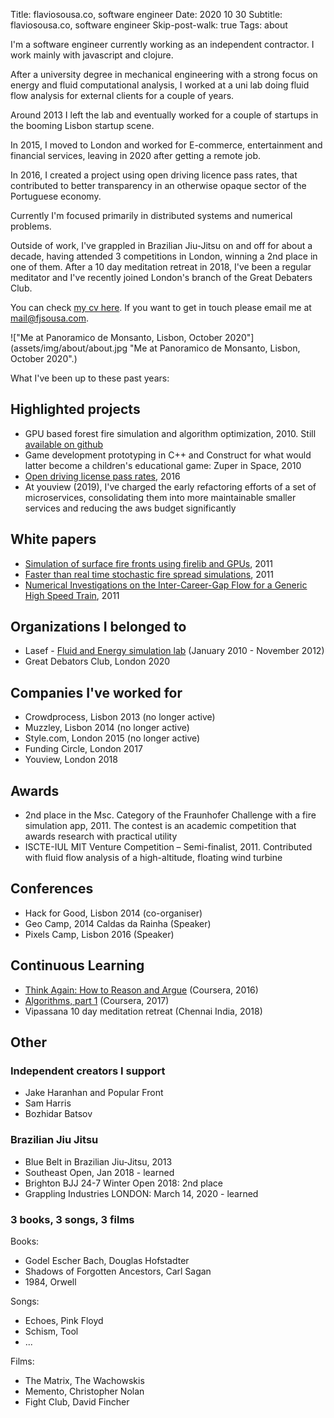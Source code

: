 Title: flaviosousa.co, software engineer
Date: 2020 10 30
Subtitle: flaviosousa.co, software engineer
Skip-post-walk: true
Tags: about

I'm a software engineer currently working as an independent contractor. I work mainly with javascript and clojure.

After a university degree in mechanical engineering with a strong focus on energy and fluid computational analysis, I worked at a uni lab doing fluid flow analysis for external clients for a couple of years.

Around 2013 I left the lab  and eventually worked for a couple of startups in the booming Lisbon startup scene.

In 2015, I moved to London and worked for E-commerce, entertainment and financial services, leaving in 2020 after getting a remote job.


In 2016, I created a project using open driving licence pass rates, that contributed to better transparency in an otherwise opaque sector of the Portuguese economy.

Currently I'm focused primarily in distributed systems and numerical problems.

Outside of work, I've grappled in Brazilian Jiu-Jitsu on and off for about a decade, having attended 3 competitions in London, winning a 2nd place in one of them. After a 10 day meditation retreat in 2018, I've been a regular meditator and I've recently joined London's branch of the Great Debaters Club.


You can check [my cv here](assets/docs/cv_flavio_sousa.pdf). If you want to get in touch please email me at mail@fjsousa.com.


!["Me at Panoramico de Monsanto, Lisbon, October 2020"](assets/img/about/about.jpg "Me at Panoramico de Monsanto, Lisbon, October 2020".)

What I've been up to these past years:

## Highlighted projects

- GPU based forest fire simulation and algorithm optimization, 2010. Still [available on github](https://github.com/fjsousa/cudaFGM)
- Game development prototyping in C++ and Construct for what would latter become a children's educational game: Zuper in Space, 2010
- [Open driving license pass rates](https://www.youtube.com/watch?v=fZm0paShVMw&feature=youtu.be), 2016
- At youview (2019), I've charged the early refactoring efforts of a set of microservices, consolidating them into more maintainable smaller services and reducing the aws budget significantly


## White papers

- [Simulation of surface fire fronts using firelib and GPUs](https://www.sciencedirect.com/science/article/pii/S1364815212001867), 2011
- [Faster than real time stochastic fire spread simulations](http://www.techscience.com/cmes/2012/v89n5_index.html), 2011
- [Numerical Investigations on the Inter-Career-Gap Flow for a Generic High Speed Train](http://www.ctresources.info/ccp/paper.html?id=6799), 2011

## Organizations I belonged to

- Lasef - [Fluid and Energy simulation lab](https://www.youtube.com/channel/UCWRrDVkYMj4LvLETyXrLg-g) (January 2010 - November 2012)
- Great Debators Club, London 2020

## Companies I've worked for

- Crowdprocess, Lisbon 2013 (no longer active)
- Muzzley, Lisbon 2014 (no longer active)
- Style.com, London 2015 (no longer active)
- Funding Circle, London 2017
- Youview, London 2018

## Awards

- 2nd place in the Msc. Category of the Fraunhofer Challenge with a fire simulation app, 2011. The contest is an academic competition that awards research with practical utility
- ISCTE-IUL MIT Venture Competition – Semi-finalist, 2011. Contributed with fluid flow analysis of a high-altitude, floating wind turbine

## Conferences

- Hack for Good, Lisbon 2014 (co-organiser)
- Geo Camp, 2014 Caldas da Rainha (Speaker)
- Pixels Camp, Lisbon 2016 (Speaker)

## Continuous Learning

- [Think Again: How to Reason and Argue](https://www.coursera.org/account/accomplishments/verify/BEX98SSBV3) (Coursera, 2016)
- [Algorithms, part 1](https://www.coursera.org/learn/algorithms-part1) (Coursera, 2017)
- Vipassana 10 day meditation retreat (Chennai India, 2018)

## Other

### Independent creators I support

- Jake Haranhan and Popular Front
- Sam Harris
- Bozhidar Batsov

### Brazilian Jiu Jitsu

- Blue Belt in Brazilian Jiu-Jitsu, 2013
- Southeast Open, Jan 2018 - learned
- Brighton BJJ 24-7 Winter Open 2018: 2nd place
- Grappling Industries LONDON: March 14, 2020 - learned

###  3 books, 3 songs, 3 films

Books:

- Godel Escher Bach, Douglas Hofstadter
- Shadows of Forgotten Ancestors, Carl Sagan
- 1984, Orwell

Songs:

- Echoes, Pink Floyd
- Schism, Tool
- ...

Films:

- The Matrix, The Wachowskis
- Memento, Christopher Nolan
- Fight Club, David Fincher

